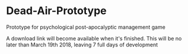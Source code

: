 # Dead-Air-Prototype
Prototype for psychological post-apocalyptic management game

A download link will become available when it's finished. This will be no later than March 19th 2018, leaving 7 full days of development
